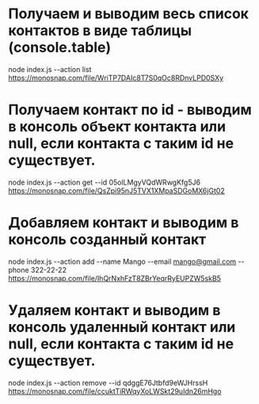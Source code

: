 # Получаем и выводим весь список контактов в виде таблицы (console.table)

node index.js --action list https://monosnap.com/file/WriTP7DAIc8T7S0qOc8RDnvLPD0SXy

# Получаем контакт по id - выводим в консоль объект контакта или null, если контакта с таким id не существует.

node index.js --action get --id 05olLMgyVQdWRwgKfg5J6 https://monosnap.com/file/QsZpi95nJ5TVX1XMpaSDGoMX6jGt02

# Добавляем контакт и выводим в консоль созданный контакт

node index.js --action add --name Mango --email mango@gmail.com --phone 322-22-22 https://monosnap.com/file/IhQrNxhFzT8ZBrYeqrRyEUPZW5skB5

# Удаляем контакт и выводим в консоль удаленный контакт или null, если контакта с таким id не существует.

node index.js --action remove --id qdggE76Jtbfd9eWJHrssH https://monosnap.com/file/ccuktTiRWqyXoLWSkt29uIdn26mHgo
